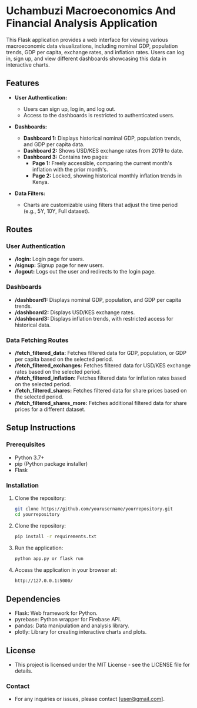 # Uchambuzi Macroeconomics And Financial Analysis Application

This Flask application provides a web interface for viewing various macroeconomic data visualizations, including nominal GDP, population trends, GDP per capita, exchange rates, and inflation rates. Users can log in, sign up, and view different dashboards showcasing this data in interactive charts.

## Features

- **User Authentication:** 
  - Users can sign up, log in, and log out.
  - Access to the dashboards is restricted to authenticated users.

- **Dashboards:**
  - **Dashboard 1:** Displays historical nominal GDP, population trends, and GDP per capita data.
  - **Dashboard 2:** Shows USD/KES exchange rates from 2019 to date.
  - **Dashboard 3:** Contains two pages:
    - **Page 1:** Freely accessible, comparing the current month's inflation with the prior month's.
    - **Page 2:** Locked, showing historical monthly inflation trends in Kenya.

- **Data Filters:**
  - Charts are customizable using filters that adjust the time period (e.g., 5Y, 10Y, Full dataset).
  
## Routes

### User Authentication

- **/login:** Login page for users.
- **/signup:** Signup page for new users.
- **/logout:** Logs out the user and redirects to the login page.

### Dashboards

- **/dashboard1:** Displays nominal GDP, population, and GDP per capita trends.
- **/dashboard2:** Displays USD/KES exchange rates.
- **/dashboard3:** Displays inflation trends, with restricted access for historical data.

### Data Fetching Routes

- **/fetch_filtered_data:** Fetches filtered data for GDP, population, or GDP per capita based on the selected period.
- **/fetch_filtered_exchanges:** Fetches filtered data for USD/KES exchange rates based on the selected period.
- **/fetch_filtered_inflation:** Fetches filtered data for inflation rates based on the selected period.
- **/fetch_filtered_shares:** Fetches filtered data for share prices based on the selected period.
- **/fetch_filtered_shares_more:** Fetches additional filtered data for share prices for a different dataset.

## Setup Instructions

### Prerequisites

- Python 3.7+
- pip (Python package installer)
- Flask

### Installation

1. Clone the repository:

   ```bash
   git clone https://github.com/yourusername/yourrepository.git
   cd yourrepository

2. Clone the repository:

   ```bash
   pip install -r requirements.txt

3. Run the application:

   ```bash
   python app.py or flask run

4. Access the application in your browser at:

   ```bash
   http://127.0.0.1:5000/

## Dependencies
- Flask: Web framework for Python.
- pyrebase: Python wrapper for Firebase API.
- pandas: Data manipulation and analysis library.
- plotly: Library for creating interactive charts and plots.

## License
- This project is licensed under the MIT License - see the LICENSE file for details.

### Contact
- For any inquiries or issues, please contact [user@gmail.com].